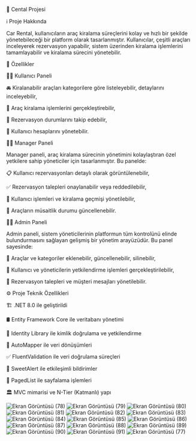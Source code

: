 🚗 Cental Projesi

ℹ️ Proje Hakkında

Car Rental, kullanıcıların araç kiralama süreçlerini kolay ve hızlı bir şekilde yönetebileceği bir platform olarak tasarlanmıştır. Kullanıcılar, çeşitli araçları inceleyerek rezervasyon yapabilir, sistem üzerinden kiralama işlemlerini tamamlayabilir ve kiralama sürecini yönetebilir.

🎯 Özellikler

🙎‍♂️ Kullanıcı Paneli

🚘 Kiralanabilir araçları kategorilere göre listeleyebilir, detaylarını inceleyebilir,

📝 Araç kiralama işlemlerini gerçekleştirebilir,

📅 Rezervasyon durumlarını takip edebilir,

👤 Kullanıcı hesaplarını yönetebilir.

👨‍💼 Manager Paneli

Manager paneli, araç kiralama sürecinin yönetimini kolaylaştıran özel yetkilere sahip yöneticiler için tasarlanmıştır. Bu panelde:

📋 Kullanıcı rezervasyonları detaylı olarak görüntülenebilir,

✅ Rezervasyon talepleri onaylanabilir veya reddedilebilir,

🔧 Kullanıcı işlemleri ve kiralama geçmişi yönetilebilir,

🚗 Araçların müsaitlik durumu güncellenebilir.

👨‍💻 Admin Paneli

Admin paneli, sistem yöneticilerinin platformun tüm kontrolünü elinde bulundurmasını sağlayan gelişmiş bir yönetim arayüzüdür. Bu panel sayesinde:

🚗 Araçlar ve kategoriler eklenebilir, güncellenebilir, silinebilir,

🔐 Kullanıcı ve yöneticilerin yetkilendirme işlemleri gerçekleştirilebilir,

📩 Rezervasyon talepleri ve müşteri mesajları yönetilebilir.

⚙️ Proje Teknik Özellikleri

🏗 .NET 8.0 ile geliştirildi

🛢 Entity Framework Core ile veritabanı yönetimi

🔐 Identity Library ile kimlik doğrulama ve yetkilendirme

🔄 AutoMapper ile veri dönüşümleri

✅ FluentValidation ile veri doğrulama süreçleri

💬 SweetAlert ile etkileşimli bildirimler

📄 PagedList ile sayfalama işlemleri

🏛 MVC mimarisi ve N-Tier (Katmanlı) yapı

![Ekran Görüntüsü (78)](https://github.com/user-attachments/assets/09f52466-32e3-4c0c-b629-3ece5ac6dc37)
![Ekran Görüntüsü (79)](https://github.com/user-attachments/assets/20374ce0-6237-4b6b-bf73-f54f86404ec3)
![Ekran Görüntüsü (80)](https://github.com/user-attachments/assets/46295e67-384f-47c9-93b0-b5b07fed3fe9)
![Ekran Görüntüsü (81)](https://github.com/user-attachments/assets/acb71a7c-a131-46c2-ade3-66a9af0ec898)
![Ekran Görüntüsü (82)](https://github.com/user-attachments/assets/b3f31d2c-ab0a-48f3-be7b-b05831aa4587)
![Ekran Görüntüsü (83)](https://github.com/user-attachments/assets/1de97877-6f5e-4741-b120-ff966f953502)
![Ekran Görüntüsü (84)](https://github.com/user-attachments/assets/68db3c4e-4922-4166-8317-4af0acd017a1)
![Ekran Görüntüsü (85)](https://github.com/user-attachments/assets/91ad5b28-3a7f-467a-8288-662fa4333f84)
![Ekran Görüntüsü (86)](https://github.com/user-attachments/assets/1b79b7a6-5c27-427b-840e-a10bf1bd72d9)
![Ekran Görüntüsü (87)](https://github.com/user-attachments/assets/12445495-a6fa-413e-9b48-8b028880c2d3)
![Ekran Görüntüsü (88)](https://github.com/user-attachments/assets/3fe5cef5-e258-44a9-a8cd-9be344b740f5)
![Ekran Görüntüsü (89)](https://github.com/user-attachments/assets/b74b138e-a658-453b-803a-3c11f66f32d8)
![Ekran Görüntüsü (90)](https://github.com/user-attachments/assets/a80b978f-b296-460e-a90d-319f4455d4e4)
![Ekran Görüntüsü (91)](https://github.com/user-attachments/assets/074ad088-c7c5-41c5-a4fb-1e92c613efc1)
![Ekran Görüntüsü (77)](https://github.com/user-attachments/assets/39d54021-ff00-4f28-b742-799ebf311265)

